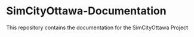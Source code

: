 # SimCityOttawa-Documentation
This repository contains the documentation for the SimCityOttawa Project
